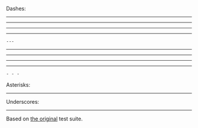 Dashes:

---

 ---
 
  ---

   ---

	---

- - -

 - - -
 
  - - -

   - - -

	- - -

Asterisks:

***

Underscores:

___

Based on [the original](http://daringfireball.net/projects/downloads/MarkdownTest_1.0.zip) test suite.